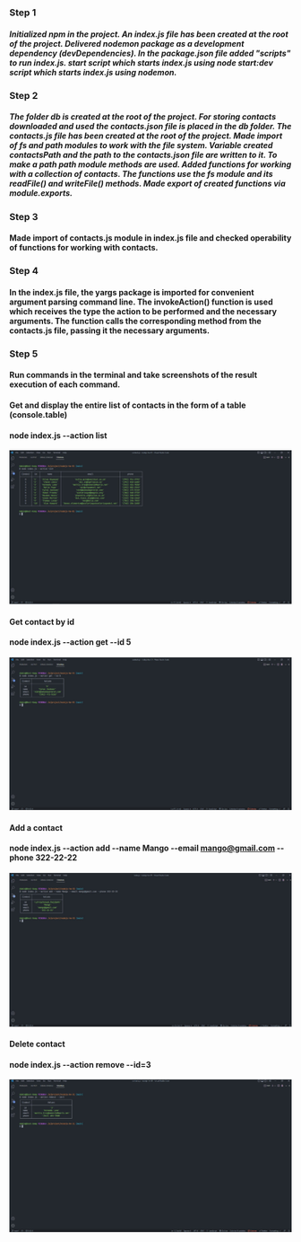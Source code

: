 ### Step 1

##### Initialized npm in the project. An index.js file has been created at the root of the project. Delivered nodemon package as a development dependency (devDependencies). In the package.json file added "scripts" to run index.js. start script which starts index.js using node start:dev script which starts index.js using nodemon.

### Step 2

##### The folder db is created at the root of the project. For storing contacts downloaded and used the contacts.json file is placed in the db folder. The contacts.js file has been created at the root of the project. Made import of fs and path modules to work with the file system. Variable created contactsPath and the path to the contacts.json file are written to it. To make a path path module methods are used. Added functions for working with a collection of contacts. The functions use the fs module and its readFile() and writeFile() methods. Made export of created functions via module.exports.

### Step 3

#### Made import of contacts.js module in index.js file and checked operability of functions for working with contacts.

### Step 4

#### In the index.js file, the yargs package is imported for convenient argument parsing command line. The invokeAction() function is used which receives the type the action to be performed and the necessary arguments. The function calls the corresponding method from the contacts.js file, passing it the necessary arguments.

### Step 5

#### Run commands in the terminal and take screenshots of the result execution of each command.

#### Get and display the entire list of contacts in the form of a table (console.table)

#### node index.js --action list

![list-contact](./public/Contacts-list.jpg)

#### Get contact by id

#### node index.js --action get --id 5

![get-contact](./public/Get-Contact-by-id.jpg)

#### Add a contact

#### node index.js --action add --name Mango --email mango@gmail.com --phone 322-22-22

![add-contact](./public/Add-contact.jpg)

#### Delete contact

#### node index.js --action remove --id=3

![delete-contact](./public//Delete-contact-by-id.jpg)
